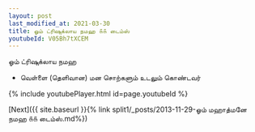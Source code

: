 ```yaml
---
layout: post
last_modified_at: 2021-03-30
title: ஓம் ட்ரிஷுக்லாய நமஹ ௧௧ டைம்ஸ்
youtubeId: V05Bh7tXCEM
---
```

 
 
 ஓம் ட்ரிஷுக்லாய நமஹ  
 
 -  வெள்ளை (தெளிவான) மன சொற்களும் உடலும் கொண்டவர் 
 
  
 
  
 
 
 
 
 
 


{% include youtubePlayer.html id=page.youtubeId %}
 
[Next]({{ site.baseurl }}{% link  split1/_posts/2013-11-29-ஓம் மஹாத்மனே நமஹ ௧௧ டைம்ஸ்.md%})
 
